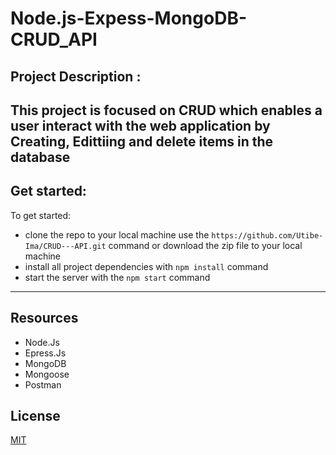 # Node.js-Expess-MongoDB-CRUD_API

## Project Description :

This project is focused on CRUD which enables a user interact with the web application by Creating, Edittiing and delete items in the database
---

## Get started:

To get started:
*  clone the repo to your local machine use the ``` https://github.com/Utibe-Ima/CRUD---API.git ``` command or download the zip file to your local machine
*  install all project dependencies with ``` npm install ``` command
*  start the server with the ``` npm start ``` command

---

## Resources

* Node.Js
* Epress.Js
* MongoDB
* Mongoose
* Postman

## License
[MIT](https://choosealicense.com/licenses/mit/)
